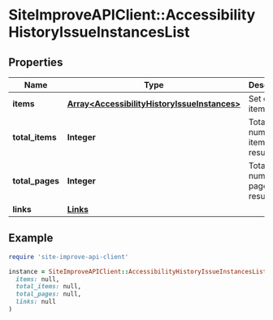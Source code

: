 # SiteImproveAPIClient::AccessibilityHistoryIssueInstancesList

## Properties

| Name | Type | Description | Notes |
| ---- | ---- | ----------- | ----- |
| **items** | [**Array&lt;AccessibilityHistoryIssueInstances&gt;**](AccessibilityHistoryIssueInstances.md) | Set of items. |  |
| **total_items** | **Integer** | Total number of items in result set. |  |
| **total_pages** | **Integer** | Total number of pages in result set. |  |
| **links** | [**Links**](Links.md) |  | [optional] |

## Example

```ruby
require 'site-improve-api-client'

instance = SiteImproveAPIClient::AccessibilityHistoryIssueInstancesList.new(
  items: null,
  total_items: null,
  total_pages: null,
  links: null
)
```

